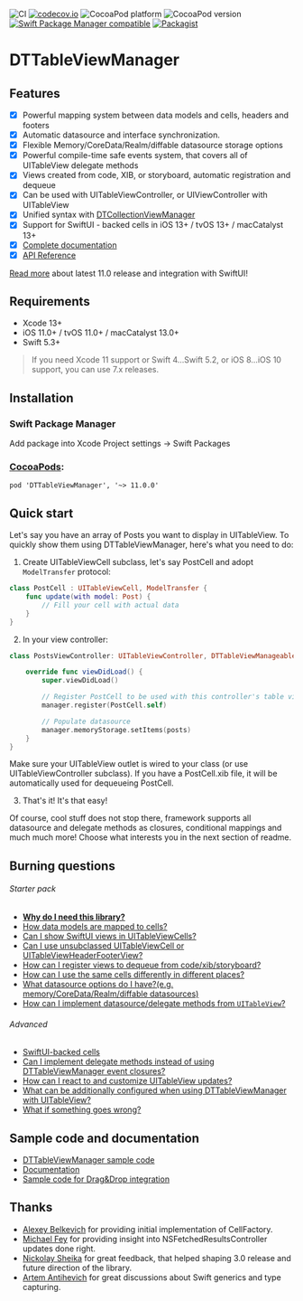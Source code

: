 ![CI](https://github.com/DenTelezhkin/DTTableViewManager/workflows/CI/badge.svg)
[![codecov.io](http://codecov.io/github/DenTelezhkin/DTTableViewManager/coverage.svg?branch=main)](http://codecov.io/github/DenTelezhkin/DTTableViewManager?branch=main)
![CocoaPod platform](https://cocoapod-badges.herokuapp.com/p/DTTableViewManager/badge.svg)
![CocoaPod version](https://cocoapod-badges.herokuapp.com/v/DTTableViewManager/badge.svg)
[![Swift Package Manager compatible](https://img.shields.io/badge/Swift%20Package%20Manager-compatible-brightgreen.svg)](https://github.com/apple/swift-package-manager)
[![Packagist](https://img.shields.io/packagist/l/doctrine/orm.svg)]()

DTTableViewManager
================
## Features

- [x] Powerful mapping system between data models and cells, headers and footers
- [x] Automatic datasource and interface synchronization.
- [x] Flexible Memory/CoreData/Realm/diffable datasource storage options
- [x] Powerful compile-time safe events system, that covers all of UITableView delegate methods
- [x] Views created from code, XIB, or storyboard, automatic registration and dequeue
- [x] Can be used with UITableViewController, or UIViewController with UITableView
- [x] Unified syntax with [DTCollectionViewManager](https://github.com/DenTelezhkin/DTCollectionViewManager)
- [x] Support for SwiftUI - backed cells in iOS 13+ / tvOS 13+ / macCatalyst 13+
- [x] [Complete documentation](Documentation)
- [x] [API Reference](https://dentelezhkin.github.io/DTTableViewManager/)

[Read more](https://dev.to/dentelezhkin/whats-new-in-dttableviewcollectionviewmanager-11-44co) about latest 11.0 release and integration with SwiftUI!

## Requirements

* Xcode 13+
* iOS 11.0+ / tvOS 11.0+ / macCatalyst 13.0+
* Swift 5.3+

> If you need Xcode 11 support or Swift 4...Swift 5.2, or iOS 8...iOS 10 support, you can use 7.x releases.

## Installation

### Swift Package Manager

Add package into Xcode Project settings -> Swift Packages

### [CocoaPods](http://www.cocoapods.org):

    pod 'DTTableViewManager', '~> 11.0.0'

## Quick start

Let's say you have an array of Posts you want to display in UITableView. To quickly show them using DTTableViewManager, here's what you need to do:

1. Create UITableViewCell subclass, let's say PostCell and adopt `ModelTransfer` protocol:

```swift
class PostCell : UITableViewCell, ModelTransfer {
    func update(with model: Post) {
        // Fill your cell with actual data
    }
}
```

2. In your view controller:

```swift
class PostsViewController: UITableViewController, DTTableViewManageable {

    override func viewDidLoad() {
        super.viewDidLoad()

        // Register PostCell to be used with this controller's table view
        manager.register(PostCell.self)

        // Populate datasource
        manager.memoryStorage.setItems(posts)
    }
}    
```

Make sure your UITableView outlet is wired to your class (or use UITableViewController subclass). If you have a PostCell.xib file, it will be automatically used for dequeueing PostCell.

3. That's it! It's that easy!

Of course, cool stuff does not stop there, framework supports all datasource and delegate methods as closures, conditional mappings and much much more! Choose what interests you in the next section of readme.

## Burning questions

###### Starter pack

* **[Why do I need this library?](Documentation/Why.md)**
* [How data models are mapped to cells?](Documentation/Mapping.md)
* [Can I show SwiftUI views in UITableViewCells?](Documentation/SwiftUI.md)
* [Can I use unsubclassed UITableViewCell or UITableViewHeaderFooterView?](Documentation/Mapping.md#without-modeltransfer)
* [How can I register views to dequeue from code/xib/storyboard?](Documentation/Registration.md)
* [How can I use the same cells differently in different places?](Documentation/Conditional%20mappings.md)
* [What datasource options do I have?(e.g. memory/CoreData/Realm/diffable datasources)](Documentation/Datasources.md)
* [How can I implement datasource/delegate methods from `UITableView`?](Documentation/Events.md)

###### Advanced

* [SwiftUI-backed cells](Documentation/SwiftUI.md)
* [Can I implement delegate methods instead of using DTTableViewManager event closures?](Documentation/Events.md#can-i-still-use-delegate-methods)
* [How can I react to and customize UITableView updates?](Documentation/TableViewUpdater.md)
* [What can be additionally configured when using DTTableViewManager with UITableView?](Documentation/TableViewConfiguration)
* [What if something goes wrong?](Documentation/Anomalies.md)

## Sample code and documentation

* [DTTableViewManager sample code](Example)
* [Documentation](Documentation)
* [Sample code for Drag&Drop integration](https://github.com/DenTelezhkin/DTDragAndDropExample)

## Thanks

* [Alexey Belkevich](https://github.com/belkevich) for providing initial implementation of CellFactory.
* [Michael Fey](https://github.com/MrRooni) for providing insight into NSFetchedResultsController updates done right.
* [Nickolay Sheika](https://github.com/hawk-ukr) for great feedback, that helped shaping 3.0 release and future direction of the library.
* [Artem Antihevich](https://github.com/sinarionn) for great discussions about Swift generics and type capturing.
